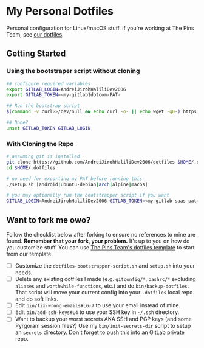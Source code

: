 # My Personal Dotfiles

Personal configuration for Linux/macOS stuff. If you're
working at The Pins Team, see [our dotfiles][df-gl].

[df-gl]: https://gitlab.com/MadeByThePinsHub/dotfiles

## Getting Started

### Using the bootstraper script without cloning

```sh
## configure required variables
export GITLAB_LOGIN=AndreiJirohHaliliDev2006
export GITLAB_TOKEN=<my-gitlab1dotcom-PAT>

## Run the bootstrap script
$(command -v curl>>/dev/null && echo curl -o- || echo wget -q0-) https://raw.githubusercontent.com/AndreiJirohHaliliDev2006/dotfiles/main/dotfiles-bootstrapper-script.sh | bash -

## Done?
unset GITLAB_TOKEN GITLAB_LOGIN
```

### With Cloning the Repo

```sh
# assuming git is installed
git clone https://github.com/AndreiJirohHaliliDev2006/dotfiles $HOME/.dotfiles
cd $HOME/.dotfiles

# no need for exporting my PAT before running this
./setup.sh [android|ubuntu-debian|arch|alpine|macos]

# you may optionally run the bootstrapper script if you want
GITLAB_LOGIN=AndreiJirohHaliliDev2006 GITLAB_TOKEN=<my-gitlab-saas-pat> ./bootstrap
```

## Want to fork me owo?

Follow the checklist below after forking to ensure no references to mine are found. **Remember that your fork, your problem.** It's up to you on how do you customize stuff. You can use [The Pins Team's dotfiles template][template] to start from our template.

[template]: https://github.com/MadeByThePinsHub/dotfiles-template

* [ ] Customize the `dotfiles-bootstrapper-script.sh` and `setup.sh` into your needs.
* [ ] Delete any existing dotfiles I made (e.g. `gitconfig/*`, `bashrc/*` excluding `aliases` and `worthwhile-functions`, etc.) and do `bin/backup-dotfiles`. That script will move your current config into your `.dotfiles` local repo and do soft links.
* [ ] Edit `bin/fix-wrong-emails#L6-7` to use your email instead of mine.
* [ ] Edit `bin/add-ssh-keys#L4` to use your SSH key in `~/.ssh` directory.
* [ ] Want to backup your worst secrets AKA SSH and PGP keys (and some Pyrgoram session files?) Use my `bin/init-secrets-dir` script to setup an `secrets` directory. Don't forget to push this into an GitLab private repo.
